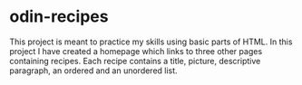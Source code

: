 # odin-recipes
This project is meant to practice my skills using basic parts of HTML. In this project I have created a homepage which links to 
three other pages containing recipes. Each recipe contains a title, picture, descriptive paragraph, an ordered and an unordered list. 

